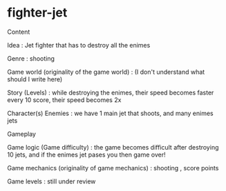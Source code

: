 # fighter-jet

Content
 
Idea : Jet fighter that has to destroy all the enimes 

Genre : shooting 

Game world (originality of the game world) : (I don't understand what should I write here)

Story (Levels) : while destroying the enimes, their speed becomes faster every 10 score, their speed becomes 2x

Character(s) Enemies : we have 1 main jet that shoots, and many enimes jets
 
Gameplay
 
Game logic (Game difficulty) : the game becomes difficult after destroying 10 jets, and if the enimes jet pases you then game over!

Game mechanics (originality of game mechanics) : shooting , score points

Game levels : still under review
